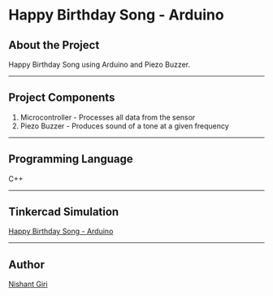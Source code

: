 # Happy Birthday Song - Arduino

## About the Project

Happy Birthday Song using Arduino and Piezo Buzzer.

---

## Project Components

1. Microcontroller - Processes all data from the sensor
2. Piezo Buzzer - Produces sound of a tone at a given frequency

---

## Programming Language

C++

---

## Tinkercad Simulation

[Happy Birthday Song - Arduino](https://www.tinkercad.com/things/kXlLm0Ak2wU)

---

## Author

[Nishant Giri](https://github.com/nishant-giri "View Profile")
